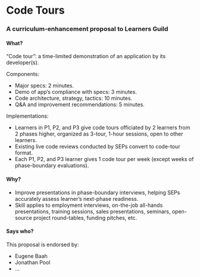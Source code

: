 # Code Tours

### A curriculum-enhancement proposal to Learners Guild

#### What?

“Code tour”: a time-limited demonstration of an application by its developer\(s\).

Components:

* Major specs: 2 minutes.
* Demo of app’s compliance with specs: 3 minutes.
* Code architecture, strategy, tactics: 10 minutes.
* Q&A and improvement recommendations: 5 minutes.

Implementations:

* Learners in P1, P2, and P3 give code tours officiated by 2 learners from 2 phases higher, organized as 3-tour, 1-hour sessions, open to other learners.
* Existing live code reviews conducted by SEPs convert to code-tour format.
* Each P1, P2, and P3 learner gives 1 code tour per week (except weeks of phase-boundary evaluations).

#### Why?

* Improve presentations in phase-boundary interviews, helping SEPs accurately assess learner’s next-phase readiness.
* Skill applies to employment interviews, on-the-job all-hands presentations, training sessions, sales presentations, seminars, open-source project round-tables, funding pitches, etc.

#### Says who?

This proposal is endorsed by:

* Eugene Baah
* Jonathan Pool
* ...